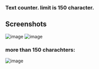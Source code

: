 ### Text counter. limit is 150 character.

## Screenshots
![image](https://github.com/Regularname11/web_dev/assets/78084972/5655a7a6-9b4b-4da4-a5c2-352f48f3ff5c)
![image](https://github.com/Regularname11/web_dev/assets/78084972/2b5dfb20-a792-4eca-85f2-ad50b2ce21ff)
### more than 150 charachters:
![image](https://github.com/Regularname11/web_dev/assets/78084972/b4d024f1-cc5b-4e17-99a6-0e4b31e0c211)


